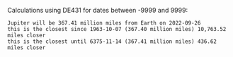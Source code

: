 Calculations using DE431 for dates between -9999 and 9999:

    Jupiter will be 367.41 million miles from Earth on 2022-09-26
    this is the closest since 1963-10-07 (367.40 million miles) 10,763.52 miles closer
    this is the closest until 6375-11-14 (367.41 million miles) 436.62 miles closer
